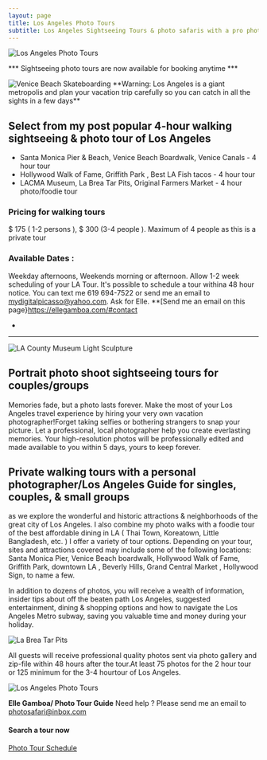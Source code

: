 ```yaml
---
layout: page
title: Los Angeles Photo Tours
subtitle: Los Angeles Sightseeing Tours & photo safaris with a pro photographer/LA Tour Guide 
---
```


<img src="https://losangelesphotosafaris.files.wordpress.com/2020/07/1fe87-disney-concert-hall-los-angeles-color-web.jpg" alt="Los Angeles Photo Tours">

*** Sightseeing photo tours are now available for booking anytime ***

<img src="https://americabyrailandbus.files.wordpress.com/2022/02/venice-beach-skateboard-park-web.jpg" alt="Venice Beach Skateboarding">
**Warning: Los Angeles is a giant metropolis and plan your vacation trip carefully so you can catch in all the sights in a few days**

## Select from my post popular 4-hour walking sightseeing & photo tour of Los Angeles

- Santa Monica Pier & Beach, Venice Beach Boardwalk, Venice Canals - 4 hour tour
- Hollywood Walk of Fame, Griffith Park , Best LA Fish tacos - 4 hour tour
- LACMA Museum, La Brea Tar Pits, Original Farmers Market - 4 hour photo/foodie tour

### Pricing for walking tours
$ 175 ( 1-2 persons ), $ 300 (3-4 people ). Maximum of 4 people as this is a private tour
### Available Dates : 
Weekday afternoons, Weekends morning or afternoon. Allow 1-2 week scheduling of your LA Tour. It's possible to schedule
a tour withina 48 hour notice. You can text me 619 694-7522 or send me an email to mydigitalpicasso@yahoo.com. Ask for Elle.
**[Send me an email on this page}https://ellegamboa.com/#contact  



-
---
<img src="https://americabyrailandbus.files.wordpress.com/2022/02/lacma-musuem-light-sculpture-los-angeles.jpg" alt="LA County Museum Light Sculpture">

## Portrait photo shoot sightseeing tours for couples/groups

Memories fade, but a photo lasts forever. Make the most of your Los Angeles travel  experience by hiring your 
very own vacation photographer!Forget taking selfies or bothering strangers to snap your picture. 
Let a professional, local photographer help you create everlasting memories. Your high-resolution 
photos will be professionally edited and made available to you within 5 days, yours to keep forever.

## Private walking tours with a personal photographer/Los Angeles Guide for singles, couples, & small groups 
as we explore the wonderful and historic attractions & neighborhoods of the great city of Los Angeles. I also combine my photo walks with a foodie tour of the best affordable dining in LA ( Thai Town, Koreatown, Little Bangladesh, etc. ) I offer a variety of tour options. 
Depending on your tour, sites and attractions covered may include some of the following locations: Santa Monica Pier, Venice Beach boardwalk,  Hollywood Walk of Fame, Griffith Park, downtown LA , Beverly Hills, Grand Central Market , Hollywood Sign, to name a few.

In addition to dozens of photos, you will receive a wealth of information, insider tips about off the beaten path Los Angeles, suggested entertainment, dining & shopping options and how to navigate the Los Angeles Metro subway, saving you valuable time and money during your holiday.

<img src="https://americabyrailandbus.files.wordpress.com/2022/02/la-brea-tar-pits-los-angeles-photo-safaris.jpg" alt="La Brea Tar Pits">

All guests will receive professional quality photos sent via photo gallery and zip-file within 48 hours after the tour.At least 75 photos for the 2 hour tour or 125 minimum for the 3-4 hourtour of Los Angeles.

<img src="https://californiaphotosafaris.com/wp-content/uploads/2021/05/photographing-mission-district-san-franicisco.jpg" alt="Los Angeles Photo Tours">



**Elle Gamboa/ Photo Tour Guide**
Need help ? Please send me an email to photosafari@inbox.com

#### Search a tour now 

[Photo Tour Schedule](https://losangelesphotosafaris.com/find-a-tour/)



